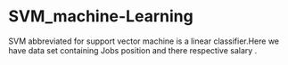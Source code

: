 # SVM_machine-Learning
SVM abbreviated for support vector machine is a linear classifier.Here we have data set containing Jobs position and there respective salary . 
